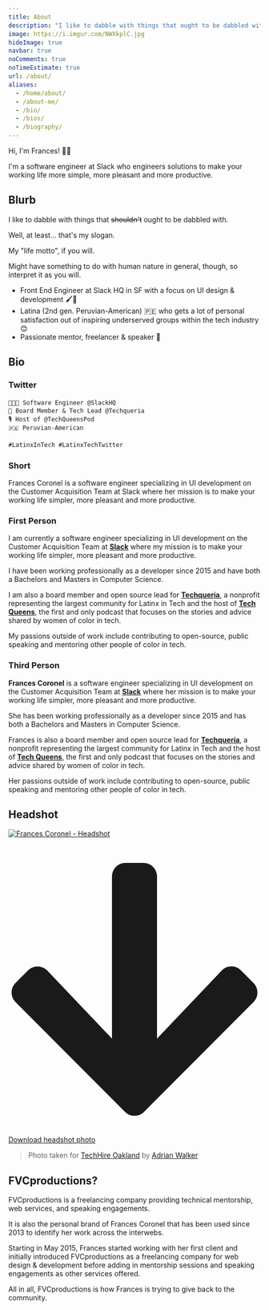 ```yaml
---
title: About
description: "I like to dabble with things that ought to be dabbled with. 🍫🍓"
image: https://i.imgur.com/NWXkplC.jpg
hideImage: true
navbar: true
noComments: true
noTimeEstimate: true
url: /about/
aliases:
  - /home/about/
  - /about-me/
  - /bio/
  - /bios/
  - /biography/
---
```


Hi, I'm Frances! 👋🏽

I'm a software engineer at Slack who engineers solutions to make your working life more simple, more pleasant and more productive.

## Blurb

I like to dabble with things that ~~shouldn't~~ ought to be dabbled with.

Well, at least... that's my slogan.

My "life motto", if you will.

Might have something to do with human nature in general, though, so interpret it as you will.

- Front End Engineer at Slack HQ in SF with a focus on UI design & development 🖌️🔧️
- Latina (2nd gen. Peruvian-American) 🇵🇪️ who gets a lot of personal satisfaction out of inspiring underserved groups within the tech industry 😊
- Passionate mentor, freelancer & speaker 💬️

## Bio

### Twitter

```txt
👩🏽‍💻 Software Engineer @SlackHQ
🌮 Board Member & Tech Lead @Techqueria
🎙️ Host of @TechQueensPod
🇵🇪 Peruvian-American

#LatinxInTech #LatinxTechTwitter
```

### Short

Frances Coronel is a software engineer specializing in UI development on the Customer Acquisition Team at Slack where her mission is to make your working life simpler, more pleasant and more productive.

### First Person

I am currently a software engineer specializing in UI development on the Customer Acquisition Team at [**Slack**](https://slack.com?source=fvcproductions) where my mission is to make your working life simpler, more pleasant and more productive.

I have been working professionally as a developer since 2015 and have both a Bachelors and Masters in Computer Science.

I am also a board member and open source lead for [**Techqueria**](https://techqueria.org?source=fvcproductions), a nonprofit representing the largest community for Latinx in Tech and the host of [**Tech Queens**](/podcast/), the first and only podcast that focuses on the stories and advice shared by women of color in tech.

My passions outside of work include contributing to open-source, public speaking and mentoring other people of color in tech.

### Third Person

**Frances Coronel** is a software engineer specializing in UI development on the Customer Acquisition Team at [**Slack**](https://slack.com?source=fvcproductions) where her mission is to make your working life simpler, more pleasant and more productive.

She has been working professionally as a developer since 2015 and has both a Bachelors and Masters in Computer Science.

Frances is also a board member and open source lead for [**Techqueria**](https://techqueria.org?source=fvcproductions), a nonprofit representing the largest community for Latinx in Tech and the host of [**Tech Queens**](/podcast/), the first and only podcast that focuses on the stories and advice shared by women of color in tech.

Her passions outside of work include contributing to open-source, public speaking and mentoring other people of color in tech.

## Headshot

<a href="/assets/img/about/headshot.jpg" download><img data-src="/assets/img/about/headshot.jpg" class="lozad" loading="lazy" src="/assets/img/about/headshot.jpg" alt="Frances Coronel - Headshot"></a>

<a href="/assets/img/about/headshot.jpg" class="button button-large" download>
  <svg aria-label="Down Arrow" aria-hidden="true" data-icon="arrow-down" role="img" xmlns="http://www.w3.org/2000/svg"
    viewBox="0 0 448 512" class="fa-icon fa-arrow-down">
    <path fill="currentColor" d="M413.1 222.5l22.2 22.2c9.4 9.4 9.4 24.6 0 33.9L241 473c-9.4 9.4-24.6 9.4-33.9 0L12.7 278.6c-9.4-9.4-9.4-24.6 0-33.9l22.2-22.2c9.5-9.5 25-9.3 34.3.4L184 343.4V56c0-13.3 10.7-24 24-24h32c13.3 0 24 10.7 24 24v287.4l114.8-120.5c9.3-9.8 24.8-10 34.3-.4z"></path>
  </svg><span class="ml-sm">Download headshot photo</span>
</a>

> Photo taken for [TechHire Oakland](https://www.techhireoakland.org/training/) by [Adrian Walker](https://www.adrianowalker.com)

## FVCproductions?

FVCproductions is a freelancing company providing technical mentorship, web services, and speaking engagements.

It is also the personal brand of Frances Coronel that has been used since 2013 to identify her work across the interwebs.

Starting in May 2015, Frances started working with her first client and initially introduced FVCproductions as a freelancing company for web design & development before adding in mentorship sessions and speaking engagements as other services offered.

All in all, FVCproductions is how Frances is trying to give back to the community.
